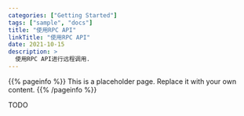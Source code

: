 ```yaml
---
categories: ["Getting Started"]
tags: ["sample", "docs"]
title: "使用RPC API"
linkTitle: "使用RPC API"
date: 2021-10-15
description: >
  使用RPC API进行远程调用.
---
```


{{% pageinfo %}}
This is a placeholder page. Replace it with your own content.
{{% /pageinfo %}}


TODO
